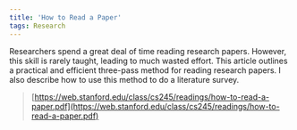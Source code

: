```yaml
---
title: 'How to Read a Paper'
tags: Research
---
```

Researchers spend a great deal of time reading research papers. However, this skill is rarely taught, leading to much
wasted effort. This article outlines a practical and efficient three-pass method for reading research papers. I also describe how to use this method to do a literature survey.

<!--more-->

> [https://web.stanford.edu/class/cs245/readings/how-to-read-a-paper.pdf](https://web.stanford.edu/class/cs245/readings/how-to-read-a-paper.pdf)
